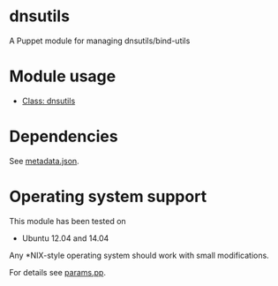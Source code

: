 dnsutils
========

A Puppet module for managing dnsutils/bind-utils

# Module usage

* [Class: dnsutils](manifests/init.pp)

# Dependencies

See [metadata.json](metadata.json).

# Operating system support

This module has been tested on

* Ubuntu 12.04 and 14.04

Any *NIX-style operating system should work with small modifications.

For details see [params.pp](manifests/params.pp).
